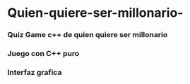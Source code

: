 # Quien-quiere-ser-millonario-
### Quiz Game c++ de quien quiere ser millonario
### Juego con C++ puro 
### Interfaz grafica
